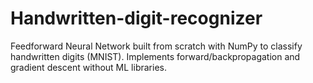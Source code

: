 # Handwritten-digit-recognizer
Feedforward Neural Network built from scratch with NumPy to classify handwritten digits (MNIST). Implements forward/backpropagation and gradient descent without ML libraries.

